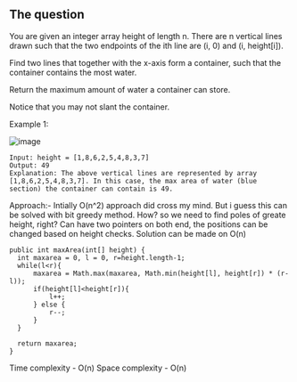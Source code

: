 ## The question

You are given an integer array height of length n. There are n vertical lines drawn such that the two endpoints of the ith line are (i, 0) and (i, height[i]).

Find two lines that together with the x-axis form a container, such that the container contains the most water.

Return the maximum amount of water a container can store.

Notice that you may not slant the container.

Example 1:

![image](https://user-images.githubusercontent.com/18497513/155750129-f62002f3-a9c8-4de9-b7cb-d979d74572bb.png)

```
Input: height = [1,8,6,2,5,4,8,3,7]
Output: 49
Explanation: The above vertical lines are represented by array [1,8,6,2,5,4,8,3,7]. In this case, the max area of water (blue section) the container can contain is 49.
```

Approach:- Intially O(n^2) approach did cross my mind. But i guess this can be solved with bit greedy method. How? so we need to find poles of greate height, right?
Can have two pointers on both end, the positions can be changed based on height checks. Solution can be made on O(n)

```
public int maxArea(int[] height) {
  int maxarea = 0, l = 0, r=height.length-1;
  while(l<r){
      maxarea = Math.max(maxarea, Math.min(height[l], height[r]) * (r-l));
      if(height[l]<height[r]){
          l++;
      } else {
          r--;
      }
  }
  
  return maxarea;
}
```

Time complexity - O(n)
Space complexity - O(n)
